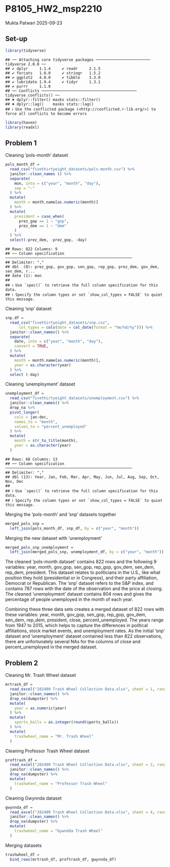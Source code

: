 P8105_HW2_msp2210
================
Mukta Patwari
2025-09-23

## Set-up

``` r
library(tidyverse)
```

    ## ── Attaching core tidyverse packages ──────────────────────── tidyverse 2.0.0 ──
    ## ✔ dplyr     1.1.4     ✔ readr     2.1.5
    ## ✔ forcats   1.0.0     ✔ stringr   1.5.2
    ## ✔ ggplot2   4.0.0     ✔ tibble    3.3.0
    ## ✔ lubridate 1.9.4     ✔ tidyr     1.3.1
    ## ✔ purrr     1.1.0     
    ## ── Conflicts ────────────────────────────────────────── tidyverse_conflicts() ──
    ## ✖ dplyr::filter() masks stats::filter()
    ## ✖ dplyr::lag()    masks stats::lag()
    ## ℹ Use the conflicted package (<http://conflicted.r-lib.org/>) to force all conflicts to become errors

``` r
library(haven)
library(readxl)
```

## Problem 1

Cleaning ‘pols-month’ dataset

``` r
pols_month_df =
  read_csv("fivethirtyeight_datasets/pols-month.csv") %>% 
  janitor::clean_names () %>% 
  separate(
    mon, into = c("year", "month", "day"),
    sep = "-"
  ) %>% 
  mutate(
    month = month.name[as.numeric(month)]
  ) %>% 
  mutate(
    president = case_when(
      prez_gop == 1 ~ "gop",
      prez_dem == 1 ~ "dem"
    )
  ) %>% 
  select(-prez_dem, -prez_gop, -day)
```

    ## Rows: 822 Columns: 9
    ## ── Column specification ────────────────────────────────────────────────────────
    ## Delimiter: ","
    ## dbl  (8): prez_gop, gov_gop, sen_gop, rep_gop, prez_dem, gov_dem, sen_dem, r...
    ## date (1): mon
    ## 
    ## ℹ Use `spec()` to retrieve the full column specification for this data.
    ## ℹ Specify the column types or set `show_col_types = FALSE` to quiet this message.

Cleaning ‘snp’ dataset

``` r
snp_df =
  read_csv("fivethirtyeight_datasets/snp.csv", 
      col_types = cols(date = col_date(format = "%m/%d/%y"))) %>% 
  janitor::clean_names() %>% 
  separate(
    date, into = c("year", "month", "day"),
    convert = TRUE,
  ) %>% 
  mutate(
    month = month.name[as.numeric(month)],
    year = as.character(year)
  ) %>% 
  select (-day)
```

Cleaning ‘unemployment’ dataset

``` r
unemployment_df =
  read_csv("fivethirtyeight_datasets/unemployment.csv") %>% 
  janitor::clean_names() %>% 
  drop_na %>% 
  pivot_longer(
    cols = jan:dec,
    names_to = "month",
    values_to = "percent_unemployed"
  ) %>% 
  mutate(
    month = str_to_title(month),
    year = as.character(year)
  )
```

    ## Rows: 68 Columns: 13
    ## ── Column specification ────────────────────────────────────────────────────────
    ## Delimiter: ","
    ## dbl (13): Year, Jan, Feb, Mar, Apr, May, Jun, Jul, Aug, Sep, Oct, Nov, Dec
    ## 
    ## ℹ Use `spec()` to retrieve the full column specification for this data.
    ## ℹ Specify the column types or set `show_col_types = FALSE` to quiet this message.

Merging the ‘pols-month’ and ‘snp’ datasets together

``` r
merged_pols_snp =
  left_join(pols_month_df, snp_df, by = c("year", "month"))
```

Merging the new dataset with ‘unemployment’

``` r
merged_pols_snp_unemployment =
  left_join(merged_pols_snp, unemployment_df, by = c("year", "month"))
```

The cleaned ‘pols-month dataset’ contains 822 rows and the following 9
variables: year, month, gov_gop, sen_gop, rep_gop, gov_dem, sen_dem,
rep_dem, president. This dataset relates to politicians in the U.S.,
like what position they hold (presidential or in Congress), and their
party affiliation, Democrat or Republican. The ‘snp’ dataset refers to
the S&P index, and contains 787 rows with the date of the observation
and the price at closing. The cleaned ‘unemployment’ dataset contains
804 rows and gives the percentage of people unemployed in the month of
each year.

Combining these three data sets creates a merged dataset of 822 rows
with these variables: year, month, gov_gop, sen_gop, rep_gop, gov_dem,
sen_dem, rep_dem, president, close, percent_unemployed. The years range
from 1947 to 2015, which helps to capture the differences in political
affiliations, stock market events, and unemployment rates. As the
initial ‘snp’ dataset and ‘unemployment’ dataset contained less than 822
observations, there are unfortunately several NAs for the columns of
close and percent_unemployed in the merged dataset.

## Problem 2

Cleaning Mr. Trash Wheel dataset

``` r
mrtrash_df =
  read_excel("202409 Trash Wheel Collection Data.xlsx", sheet = 1, range = "A2:N653", col_names = TRUE) %>% 
  janitor::clean_names() %>% 
  drop_na(dumpster) %>% 
  mutate(
    year = as.numeric(year)
  ) %>% 
  mutate(
    sports_balls = as.integer(round(sports_balls))
  ) %>% 
  mutate(
    trashwheel_name = "Mr. Trash Wheel"
  )
```

Cleaning Professor Trash Wheel dataset

``` r
proftrash_df =
  read_excel("202409 Trash Wheel Collection Data.xlsx", sheet = 2, range = "A2:M120", col_names = TRUE) %>% 
  janitor::clean_names() %>% 
  drop_na(dumpster) %>% 
  mutate(
    trashwheel_name = "Professor Trash Wheel"
  )
```

Cleaning Gwynnda dataset

``` r
gwynnda_df =
  read_excel("202409 Trash Wheel Collection Data.xlsx", sheet = 4, range = "A2:L265", col_names = TRUE) %>% 
  janitor::clean_names() %>%
  drop_na(dumpster) %>% 
  mutate(
    trashwheel_name = "Gywndda Trash Wheel"
  )
```

Merging datasets

``` r
trashwheel_df =
  bind_rows(mrtrash_df, proftrash_df, gwynnda_df)
```
